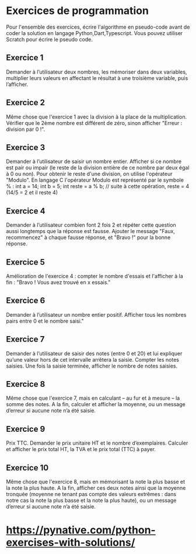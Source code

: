 # Exercices de programmation
Pour l'ensemble des exercices, écrire l'algorithme en pseudo-code avant de coder la solution en langage Python,Dart,Typescript.
Vous pouvez utiliser Scratch pour écrire le pseudo code.

## Exercice 1
Demander à l’utilisateur deux nombres, les mémoriser dans deux variables, multiplier leurs valeurs en affectant le résultat à une troisième variable, puis l’afficher.

## Exercice 2
Même chose que l'exercice 1 avec la division à la place de la multiplication.
Vérifier que le 2ème nombre est différent de zéro, sinon afficher "Erreur : division par 0 !".

## Exercice 3
Demander à l’utilisateur de saisir un nombre entier.
Afficher si ce nombre est pair ou impair (le reste de la division entière de ce nombre par deux égal à 0 ou non).
Pour obtenir le reste d'une division, on utilise l'opérateur "Modulo". En langage C l'opérateur Modulo est représenté par le symbole % :
int a = 14;
int b = 5;
int reste = a % b; // suite à cette opération, reste = 4 (14/5 = 2 et il reste 4)

## Exercice 4
Demander à l’utilisateur combien font 2 fois 2 et répéter cette question aussi longtemps que la réponse est fausse.
Ajouter le message "Faux, recommencez" à chaque fausse réponse, et "Bravo !" pour la bonne réponse.

## Exercice 5
Amélioration de l'exercice 4 : compter le nombre d'essais et l'afficher à la fin : "Bravo ! Vous avez trouvé en x essais."

## Exercice 6
Demander à l’utilisateur un nombre entier positif. Afficher tous les nombres pairs entre 0 et le nombre saisi."

## Exercice 7
Demander à l’utilisateur de saisir des notes (entre 0 et 20) et lui expliquer qu’une valeur hors de cet intervalle arrêtera la saisie.
Compter les notes saisies. Une fois la saisie terminée, afficher le nombre de notes saisies.

## Exercice 8
Même chose que l'exercice 7, mais en calculant – au fur et à mesure – la somme des notes.
A la fin, calculer et afficher la moyenne, ou un message d’erreur si aucune note n’a été saisie.

## Exercice 9
Prix TTC. Demander le prix unitaire HT et le nombre d’exemplaires.
Calculer et afficher le prix total HT, la TVA et le prix total (TTC) à payer.

## Exercice 10
Même chose que l'exercice 8, mais en mémorisant la note la plus basse et la note la plus haute.
A la fin, afficher ces deux notes ainsi que la moyenne tronquée (moyenne ne tenant pas compte des valeurs extrêmes : dans notre cas la note la plus basse et la note la plus haute), ou un message d’erreur si aucune note n’a été saisie.




# https://pynative.com/python-exercises-with-solutions/
